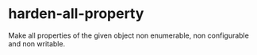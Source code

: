 harden-all-property
===================

Make all properties of the given object non enumerable, non configurable and non writable.
